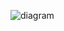![diagram](https://raw.githubusercontent.com/CloudCoreo/audit-aws-nist-171/master/images/diagram.png "diagram")
